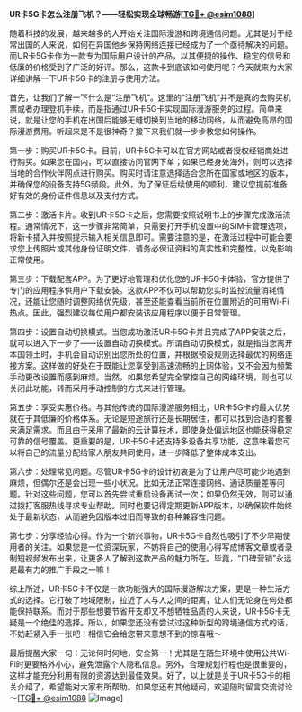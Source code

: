 **UR卡5G卡怎么注册飞机？——轻松实现全球畅游[[TG💪+ @esim1088](https://t.me/s/esim1088)]**

随着科技的发展，越来越多的人开始关注国际漫游和跨境通信问题。尤其是对于经常出国的人来说，如何在异国他乡保持网络连接已经成为了一个亟待解决的问题。而UR卡5G卡作为一款专为国际用户设计的产品，以其便捷的操作、稳定的信号和低廉的价格受到了广泛的好评。那么，这款卡到底该如何使用呢？今天就来为大家详细讲解一下UR卡5G卡的注册与使用方法。

首先，让我们了解一下什么是“注册飞机”。这里的“注册飞机”并不是真的去购买机票或者办理登机手续，而是指通过UR卡5G卡实现国际漫游服务的过程。简单来说，就是让您的手机在出国后能够无缝切换到当地的移动网络，从而避免高昂的国际漫游费用。听起来是不是很神奇？接下来我们就一步步教您如何操作。

第一步：购买UR卡5G卡。目前，UR卡5G卡可以在官方网站或者授权经销商处进行购买。如果您在国内，可以直接访问官网下单；如果已经身处海外，则可以选择当地的合作伙伴网点进行购买。购买时请注意选择适合您所在国家或地区的版本，并确保您的设备支持5G频段。此外，为了保证后续使用的顺利，建议您提前准备好有效的身份证件信息以及支付方式。

第二步：激活卡片。收到UR卡5G卡之后，您需要按照说明书上的步骤完成激活流程。通常情况下，这一步骤非常简单，只需要打开手机设置中的SIM卡管理选项，将新卡插入并按照提示输入相关信息即可。需要注意的是，在激活过程中可能会要求您上传照片或其他身份证明文件，请务必保证资料的真实性和完整性，以免影响正常使用。

第三步：下载配套APP。为了更好地管理和优化您的UR卡5G卡体验，官方提供了专门的应用程序供用户下载安装。这款APP不仅可以帮助您实时监控流量消耗情况，还能让您随时调整网络优先级，甚至还能查看当前所在位置附近的可用Wi-Fi热点。因此，强烈建议每位用户都安装该应用程序以便于日常管理。

第四步：设置自动切换模式。当您成功激活UR卡5G卡并且完成了APP安装之后，就可以进入下一步了——设置自动切换模式。所谓自动切换模式，就是指当您离开本国领土时，手机会自动识别出您所处的位置，并根据预设规则选择最优的网络连接方案。这样做的好处在于既能让您享受到高速流畅的上网体验，又不会因为频繁手动更改设置而感到麻烦。当然，如果您希望完全掌控自己的网络环境，则也可以关闭此功能，转而采用手动控制的方式来进行管理。

第五步：享受实惠价格。与其他传统的国际漫游服务相比，UR卡5G卡的最大优势就在于其低廉的价格体系。无论是短途旅行还是长期居住，都可以找到合适的套餐来满足需求。而且由于采用了最新的云计算技术，即使身处偏远地区也能获得稳定可靠的信号覆盖。更重要的是，UR卡5G卡还支持多设备共享功能，这意味着您可以将自己的流量分配给家人朋友共同使用，进一步降低了整体成本支出。

第六步：处理常见问题。尽管UR卡5G卡的设计初衷是为了让用户尽可能少地遇到麻烦，但偶尔还是会出现一些小状况。比如无法正常连接网络、通话质量差等问题。针对这些问题，您可以首先尝试重启设备再试一次；如果仍然无效，则可以通过拨打客服热线寻求专业帮助。同时也要记得定期更新APP版本，以确保软件始终处于最新状态，从而避免因版本过旧而导致的各种兼容性问题。

第七步：分享经验心得。作为一个新兴事物，UR卡5G卡自然也吸引了不少早期使用者的关注。如果您是一位资深玩家，不妨将自己的使用心得写成博客文章或者录制短视频发布出来，让更多人了解到这款产品的魅力所在。毕竟，“口碑营销”永远是最有力的推广手段之一嘛！

综上所述，UR卡5G卡不仅是一款功能强大的国际漫游解决方案，更是一种生活方式的选择。它打破了地域限制，拉近了人与人之间的距离，让人们无论身在何处都能保持联系。而对于那些想要节省开支却又不想牺牲品质的人来说，UR卡5G卡无疑是一个绝佳的选择。所以，如果您还没有尝试过这种新型的跨境通信方式的话，不妨赶紧入手一张吧！相信它会给您带来意想不到的惊喜哦～

最后提醒大家一句：无论何时何地，安全第一！尤其是在陌生环境中使用公共Wi-Fi时更要格外小心，避免泄露个人隐私信息。另外，合理规划行程也是很重要的，这样才能充分利用有限的资源达到最佳效果。好了，以上就是关于UR卡5G卡的相关介绍了，希望能对大家有所帮助。如果您还有其他疑问，欢迎随时留言交流讨论～[[TG💪+ @esim1088](https://t.me/s/esim1088) ![Image](https://i.postimg.cc/4NQfJmqS/Snipaste-2025-05-13-00-14-12.png)]
